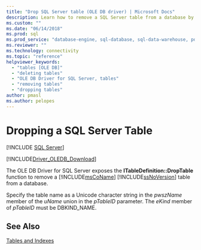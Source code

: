 ```yaml
---
title: "Drop SQL Server table (OLE DB driver) | Microsoft Docs"
description: Learn how to remove a SQL Server table from a database by using the ITableDefinition::DropTable function in the OLE DB Driver for SQL Server.
ms.custom: ""
ms.date: "06/14/2018"
ms.prod: sql
ms.prod_service: "database-engine, sql-database, sql-data-warehouse, pdw"
ms.reviewer: ""
ms.technology: connectivity
ms.topic: "reference"
helpviewer_keywords: 
  - "tables [OLE DB]"
  - "deleting tables"
  - "OLE DB Driver for SQL Server, tables"
  - "removing tables"
  - "dropping tables"
author: pmasl
ms.author: pelopes
---
```

# Dropping a SQL Server Table
[!INCLUDE [SQL Server](../../../includes/applies-to-version/sql-asdb-asdbmi-asa-pdw.md)]

[!INCLUDE[Driver_OLEDB_Download](../../../includes/driver_oledb_download.md)]

  The OLE DB Driver for SQL Server exposes the **ITableDefinition::DropTable** function to remove a [!INCLUDE[msCoName](../../../includes/msconame-md.md)] [!INCLUDE[ssNoVersion](../../../includes/ssnoversion-md.md)] table from a database.  
  
 Specify the table name as a Unicode character string in the *pwszName* member of the *uName* union in the *pTableID* parameter. The *eKind* member of *pTableID* must be DBKIND_NAME.  
  
## See Also  
 [Tables and Indexes](../../oledb/ole-db-tables-indexes/tables-and-indexes.md)  
  
  
